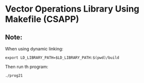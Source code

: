 # Vector Operations Library Using Makefile (CSAPP)

## Note:
When using dynamic linking:
```shell
export LD_LIBRARY_PATH=$LD_LIBRARY_PATH:$(pwd)/build
```
Then run th program:
```shell
./prog21
```

